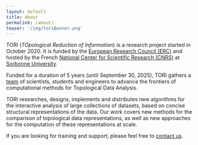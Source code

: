 ```yaml
---
layout: default
title: About
permalink: /about/
teaser: '/img/toriBanner.png'
---
```


TORI (*TOpological Reduction of Information*) is a research project started in October 2020. It is funded by the 
[European Research Council (ERC)](https://erc.europa.eu/) and hosted by the French  [National Center for Scientific Research (CNRS)](http://www.cnrs.fr/en) at
[Sorbonne University](https://www.sorbonne-universite.fr/en). 

Funded for a 
duration of 5 years (until September 30, 2025), TORI gathers a 
[team](/team/) of scientists, students and engineers to advance the frontiers of computational methods for Topological Data Analysis.

TORI researches, designs, implements and distributes new algorithms for the interactive analysis of large collections of datasets, based on concise structural representations of the data. Our work covers new methods for the comparison of topological data representations, as well as new approaches for the computation of these representations at scale.

If you are looking for training and support,
please feel free to [contact us](mailto:erc.tori.project@gmail.com).
